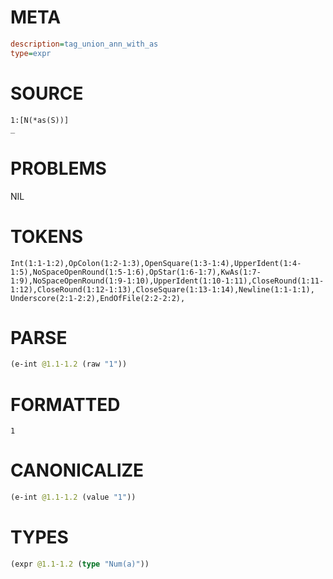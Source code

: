 # META
~~~ini
description=tag_union_ann_with_as
type=expr
~~~
# SOURCE
~~~roc
1:[N(*as(S))]
_
~~~
# PROBLEMS
NIL
# TOKENS
~~~zig
Int(1:1-1:2),OpColon(1:2-1:3),OpenSquare(1:3-1:4),UpperIdent(1:4-1:5),NoSpaceOpenRound(1:5-1:6),OpStar(1:6-1:7),KwAs(1:7-1:9),NoSpaceOpenRound(1:9-1:10),UpperIdent(1:10-1:11),CloseRound(1:11-1:12),CloseRound(1:12-1:13),CloseSquare(1:13-1:14),Newline(1:1-1:1),
Underscore(2:1-2:2),EndOfFile(2:2-2:2),
~~~
# PARSE
~~~clojure
(e-int @1.1-1.2 (raw "1"))
~~~
# FORMATTED
~~~roc
1
~~~
# CANONICALIZE
~~~clojure
(e-int @1.1-1.2 (value "1"))
~~~
# TYPES
~~~clojure
(expr @1.1-1.2 (type "Num(a)"))
~~~
